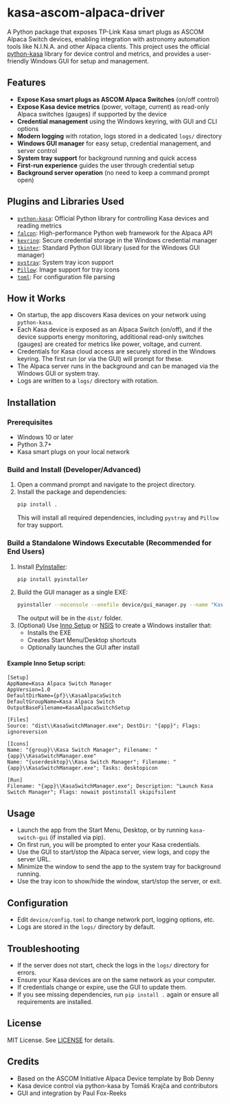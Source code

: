 # kasa-ascom-alpaca-driver

A Python package that exposes TP-Link Kasa smart plugs as ASCOM Alpaca Switch devices, enabling integration with astronomy automation tools like N.I.N.A. and other Alpaca clients. This project uses the official [python-kasa](https://python-kasa.readthedocs.io/en/latest/) library for device control and metrics, and provides a user-friendly Windows GUI for setup and management.

## Features
- **Expose Kasa smart plugs as ASCOM Alpaca Switches** (on/off control)
- **Expose Kasa device metrics** (power, voltage, current) as read-only Alpaca switches (gauges) if supported by the device
- **Credential management** using the Windows keyring, with GUI and CLI options
- **Modern logging** with rotation, logs stored in a dedicated `logs/` directory
- **Windows GUI manager** for easy setup, credential management, and server control
- **System tray support** for background running and quick access
- **First-run experience** guides the user through credential setup
- **Background server operation** (no need to keep a command prompt open)

## Plugins and Libraries Used
- [`python-kasa`](https://github.com/python-kasa/python-kasa): Official Python library for controlling Kasa devices and reading metrics
- [`falcon`](https://falcon.readthedocs.io/): High-performance Python web framework for the Alpaca API
- [`keyring`](https://pypi.org/project/keyring/): Secure credential storage in the Windows credential manager
- [`tkinter`](https://docs.python.org/3/library/tkinter.html): Standard Python GUI library (used for the Windows GUI manager)
- [`pystray`](https://pypi.org/project/pystray/): System tray icon support
- [`Pillow`](https://pypi.org/project/Pillow/): Image support for tray icons
- [`toml`](https://pypi.org/project/toml/): For configuration file parsing

## How it Works
- On startup, the app discovers Kasa devices on your network using `python-kasa`.
- Each Kasa device is exposed as an Alpaca Switch (on/off), and if the device supports energy monitoring, additional read-only switches (gauges) are created for metrics like power, voltage, and current.
- Credentials for Kasa cloud access are securely stored in the Windows keyring. The first run (or via the GUI) will prompt for these.
- The Alpaca server runs in the background and can be managed via the Windows GUI or system tray.
- Logs are written to a `logs/` directory with rotation.

## Installation

### Prerequisites
- Windows 10 or later
- Python 3.7+
- Kasa smart plugs on your local network

### Build and Install (Developer/Advanced)
1. Open a command prompt and navigate to the project directory.
2. Install the package and dependencies:
   ```sh
   pip install .
   ```
   This will install all required dependencies, including `pystray` and `Pillow` for tray support.

### Build a Standalone Windows Executable (Recommended for End Users)
1. Install [PyInstaller](https://pyinstaller.org/):
   ```sh
   pip install pyinstaller
   ```
2. Build the GUI manager as a single EXE:
   ```sh
   pyinstaller --noconsole --onefile device/gui_manager.py --name "KasaSwitchManager"
   ```
   The output will be in the `dist/` folder.
3. (Optional) Use [Inno Setup](https://jrsoftware.org/isinfo.php) or [NSIS](https://nsis.sourceforge.io/) to create a Windows installer that:
   - Installs the EXE
   - Creates Start Menu/Desktop shortcuts
   - Optionally launches the GUI after install

#### Example Inno Setup script:
```
[Setup]
AppName=Kasa Alpaca Switch Manager
AppVersion=1.0
DefaultDirName={pf}\\KasaAlpacaSwitch
DefaultGroupName=Kasa Alpaca Switch
OutputBaseFilename=KasaAlpacaSwitchSetup

[Files]
Source: "dist\\KasaSwitchManager.exe"; DestDir: "{app}"; Flags: ignoreversion

[Icons]
Name: "{group}\\Kasa Switch Manager"; Filename: "{app}\\KasaSwitchManager.exe"
Name: "{userdesktop}\\Kasa Switch Manager"; Filename: "{app}\\KasaSwitchManager.exe"; Tasks: desktopicon

[Run]
Filename: "{app}\\KasaSwitchManager.exe"; Description: "Launch Kasa Switch Manager"; Flags: nowait postinstall skipifsilent
```

## Usage
- Launch the app from the Start Menu, Desktop, or by running `kasa-switch-gui` (if installed via pip).
- On first run, you will be prompted to enter your Kasa credentials.
- Use the GUI to start/stop the Alpaca server, view logs, and copy the server URL.
- Minimize the window to send the app to the system tray for background running.
- Use the tray icon to show/hide the window, start/stop the server, or exit.

## Configuration
- Edit `device/config.toml` to change network port, logging options, etc.
- Logs are stored in the `logs/` directory by default.

## Troubleshooting
- If the server does not start, check the logs in the `logs/` directory for errors.
- Ensure your Kasa devices are on the same network as your computer.
- If credentials change or expire, use the GUI to update them.
- If you see missing dependencies, run `pip install .` again or ensure all requirements are installed.

## License
MIT License. See [LICENSE](LICENSE) for details.

## Credits
- Based on the ASCOM Initiative Alpaca Device template by Bob Denny
- Kasa device control via python-kasa by Tomáš Krajča and contributors
- GUI and integration by Paul Fox-Reeks
